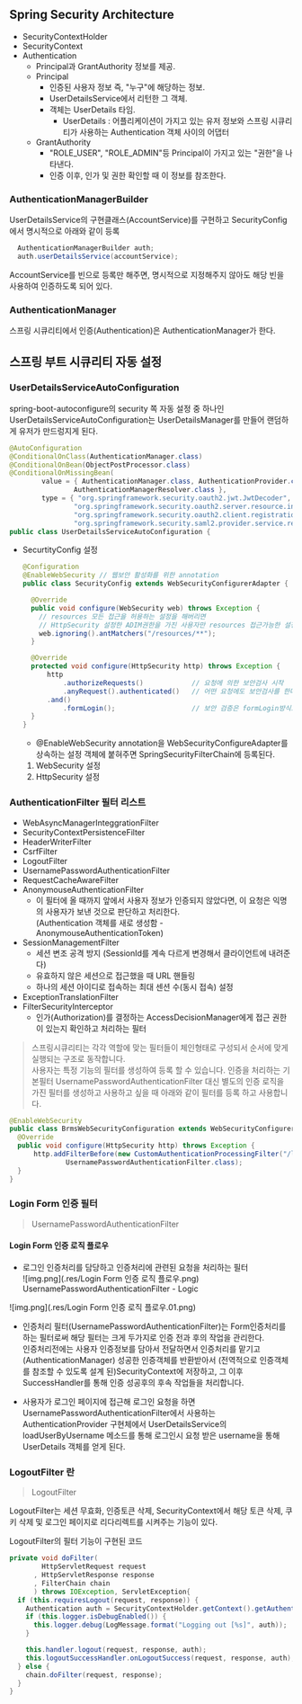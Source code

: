 
## Spring Security Architecture

  * SecurityContextHolder
  * SecurityContext
  * Authentication
    * Principal과 GrantAuthority 정보를 제공.
    * Principal
      * 인증된 사용자 정보 즉, "누구"에 해당하는 정보.
      * UserDetailsService에서 리턴한 그 객체.
      * 객체는 UserDetails 타임.
        * UserDetails : 어플리케이션이 가지고 있는 유저 정보와 스프링 시큐리티가 사용하는 Authentication 객체 사이의 어댑터
    * GrantAuthority
      * "ROLE_USER", "ROLE_ADMIN"등 Principal이 가지고 있는 "권한"을 나타낸다.
      * 인증 이후, 인가 및 권한 확인할 때 이 정보를 참조한다.

### AuthenticationManagerBuilder

  UserDetailsService의 구현클래스(AccountService)를 구현하고 SecurityConfig에서 명시적으로 아래와 같이 등록
  ```java
    AuthenticationManagerBuilder auth;
    auth.userDetailsService(accountService);
  ```
  AccountService를 빈으로 등록만 해주면, 명시적으로 지정해주지 않아도 해당 빈을 사용하여 인증하도록 되어 있다.


### AuthenticationManager

스프링 시큐리티에서 인증(Authentication)은 AuthenticationManager가 한다.

## 스프링 부트 시큐리티 자동 설정

### UserDetailsServiceAutoConfiguration

spring-boot-autoconfigure의 security 쪽 자동 설정 중 하나인 UserDetailsServiceAutoConfiguration는 UserDetailsManager를 만들어 랜덤하게 유저가 만드렁지게 된다.

```java
@AutoConfiguration
@ConditionalOnClass(AuthenticationManager.class)
@ConditionalOnBean(ObjectPostProcessor.class)
@ConditionalOnMissingBean(
		value = { AuthenticationManager.class, AuthenticationProvider.class, UserDetailsService.class,
				AuthenticationManagerResolver.class },
		type = { "org.springframework.security.oauth2.jwt.JwtDecoder",
				"org.springframework.security.oauth2.server.resource.introspection.OpaqueTokenIntrospector",
				"org.springframework.security.oauth2.client.registration.ClientRegistrationRepository",
				"org.springframework.security.saml2.provider.service.registration.RelyingPartyRegistrationRepository" })
public class UserDetailsServiceAutoConfiguration {
```



* SecurtityConfig 설정

  ```java
  @Configuration
  @EnableWebSecurity // 웹보안 활성화를 위한 annotation
  public class SecurityConfig extends WebSecurityConfigurerAdapter {
  
    @Override
    public void configure(WebSecurity web) throws Exception {
      // resources 모든 접근을 허용하는 설정을 해버리면
      // HttpSecurity 설정한 ADIM권한을 가진 사용자만 resources 접근가능한 설정을 무시해버린다.
      web.ignoring().antMatchers("/resources/**");
    }
  
    @Override
    protected void configure(HttpSecurity http) throws Exception {
        http
            .authorizeRequests()            // 요청에 의한 보안검사 시작
            .anyRequest().authenticated()   // 어떤 요청에도 보안검사를 한다.
        .and()
            .formLogin();                   // 보안 검증은 formLogin방식으로 하겠다.
    }
  }
  ```
  - @EnableWebSecurity annotation을 WebSecurityConfigureAdapter를 상속하는 설정 객체에 붙혀주면 SpringSecurityFilterChain에 등록된다.
  
  1. WebSecurity 설정
  2. HttpSecurity 설정

### AuthenticationFilter 필터 리스트

- WebAsyncManagerInteggrationFilter
- SecurityContextPersistenceFilter
- HeaderWriterFilter
- CsrfFilter
- LogoutFilter
- UsernamePasswordAuthenticationFilter
- RequestCacheAwareFilter
- AnonymouseAuthenticationFilter
  - 이 필터에 올 때까지 앞에서 사용자 정보가 인증되지 않았다면, 이 요청은 익명의 사용자가 보낸 것으로 판단하고 처리한다.  
    (Authentication 객체를 새로 생성함 - AnonymouseAuthenticationToken)
- SessionManagementFilter
  - 세션 변조 공격 방지 (SessionId를 계속 다르게 변경해서 클라이언트에 내려준다)
  - 유효하지 않은 세션으로 접근했을 때 URL 핸들링
  - 하나의 세션 아이디로 접속하는 최대 센션 수(동시 접속) 설정
- ExceptionTranslationFilter
- FilterSecurityInterceptor
  - 인가(Authorization)를 결정하는 AccessDecisionManager에게 접근 권한이 있는지 확인하고 처리하는 필터 

> 스프링시큐리티는 각각 역할에 맞는 필터들이 체인형태로 구성되서 순서에 맞게 실행되는 구조로 동작합니다.  
  사용자는 특정 기능의 필터를 생성하여 등록 할 수 있습니다. 인증을 처리하는 기본필터 UsernamePasswordAuthenticationFilter 대신 별도의 인증 로직을 가진 필터를 생성하고 사용하고 싶을 때 아래와 같이 필터를 등록 하고 사용합니다.
    
  ```java
  @EnableWebSecurity
  public class BrmsWebSecurityConfiguration extends WebSecurityConfigurerAdapter {
    @Override
    public void configure(HttpSecurity http) throws Exception {
        http.addFilterBefore(new CustomAuthenticationProcessingFilter("/login-process"),
                UsernamePasswordAuthenticationFilter.class);
    }
  }
  ```

### Login Form 인증 필터

> UsernamePasswordAuthenticationFilter
 
#### Login Form 인증 로직 플로우

  * 로그인 인증처리를 담당하고 인증처리에 관련된 요청을 처리하는 필터  
  ![img.png](.res/Login Form 인증 로직 플로우.png)  
  UsernamePasswordAuthenticationFilter - Logic

  ![img.png](.res/Login Form 인증 로직 플로우.01.png)

  * 인증처리 필터(UsernamePasswordAuthenticationFilter)는 Form인증처리를 하는 필터로써 해당 필터는 크게 두가지로 인증 전과 후의 작업을 관리한다.  
    인증처리전에는 사용자 인증정보를 담아서 전달하면서 인증처리를 맡기고(AuthenticationManager) 성공한 인증객체를 반환받아서 (전역적으로 인증객체를 참조할 수 있도록 설계 된)SecurityContext에 저장하고, 그 이후 SuccessHandler를 통해 인증 성공후의 후속 작업들을 처리합니다.

  * 사용자가 로그인 페이지에 접근해 로그인 요청을 하면 UsernamePasswordAuthenticationFilter에서 사용하는 AuthenticationProvider 구현체에서 UserDetailsService의 loadUserByUsername 메소드를 통해 로그인시 요청 받은 username을 통해 UserDetails 객체를 얻게 된다.

### LogoutFilter 란

> LogoutFilter
 
  LogoutFilter는 세션 무효화, 인증토큰 삭제, SecurityContext에서 해당 토큰 삭제, 쿠키 삭제 및 로그인 페이지로 리다리렉트를 시켜주는 기능이 있다.

  LogoutFilter의 필터 기능이 구현된 코드
  ```java
  private void doFilter(
          HttpServletRequest request
        , HttpServletResponse response
        , FilterChain chain
        ) throws IOException, ServletException{
    if (this.requiresLogout(request, response)) {
      Authentication auth = SecurityContextHolder.getContext().getAuthentication();
      if (this.logger.isDebugEnabled()) {
        this.logger.debug(LogMessage.format("Logging out [%s]", auth));
      }
  
      this.handler.logout(request, response, auth);
      this.logoutSuccessHandler.onLogoutSuccess(request, response, auth);
    } else {
      chain.doFilter(request, response);
    }
  }
  ```



